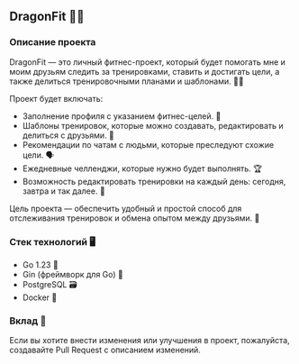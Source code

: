 ## DragonFit 🐉💪

### Описание проекта

DragonFit — это личный фитнес-проект, который будет помогать мне и моим друзьям следить за тренировками, ставить и достигать цели, а также делиться тренировочными планами и шаблонами. 🏋️‍♂️

Проект будет включать:
- Заполнение профиля с указанием фитнес-целей. 🎯
- Шаблоны тренировок, которые можно создавать, редактировать и делиться с друзьями. 📝
- Рекомендации по чатам с людьми, которые преследуют схожие цели. 🗣️
- Ежедневные челленджи, которые нужно будет выполнять. 🏆
- Возможность редактировать тренировки на каждый день: сегодня, завтра и так далее. 📅

Цель проекта — обеспечить удобный и простой способ для отслеживания тренировок и обмена опытом между друзьями. 🤝

### Стек технологий 🖥️
- Go 1.23 🚀
- Gin (фреймворк для Go) 🍃
- PostgreSQL 🗃️
- Docker 🐳

### Вклад 🤗

Если вы хотите внести изменения или улучшения в проект, пожалуйста, создавайте Pull Request с описанием изменений.


